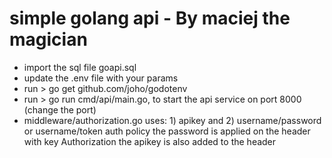 # simple golang api - By maciej the magician

- import the sql file goapi.sql
- update the .env file with your params
- run > go get github.com/joho/godotenv
- run > go run cmd/api/main.go, to start the api service on port 8000 (change the port)
- middleware/authorization.go uses: 1) apikey and 2) username/password or username/token auth policy
    the password is applied on the header with key Authorization 
    the apikey is also added to the header